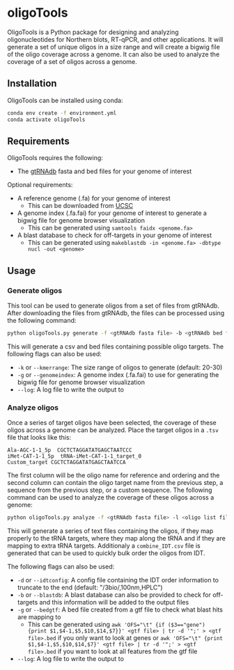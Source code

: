 # oligoTools

OligoTools is a Python package for designing and analyzing oligonucleotides for Northern blots, RT-qPCR, and other applications. It will generate a set of unique oligos in a size range and will create a bigwig file of the oligo coverage across a genome. It can also be used to analyze the coverage of a set of oligos across a genome.

## Installation

OligoTools can be installed using conda:

```bash
conda env create -f environment.yml
conda activate oligoTools
```

## Requirements

OligoTools requires the following:
* The [gtRNAdb](http://gtrnadb.ucsc.edu/) fasta and bed files for your genome of interest

Optional requirements:
* A reference genome (.fa) for your genome of interest
    * This can be downloaded from [UCSC](https://hgdownload.soe.ucsc.edu/downloads.html)
* A genome index (.fa.fai) for your genome of interest to generate a bigwig file for genome browser visualization
    * This can be generated using `samtools faidx <genome.fa>`
* A blast database to check for off-targets in your genome of interest
    * This can be generated using `makeblastdb -in <genome.fa> -dbtype nucl -out <genome>`


## Usage

### Generate oligos

This tool can be used to generate oligos from a set of files from gtRNAdb. After downloading the files from gtRNAdb, the files can be processed using the following command:

```bash
python oligoTools.py generate -f <gtRNAdb fasta file> -b <gtRNAdb bed file> -o <output directory (default: oligos)>
```

This will generate a csv and bed files containing possible oligo targets. The following flags can also be used:
* `-k` or `--kmerrange`: The size range of oligos to generate (default: 20-30)
* `-g` or `--genomeindex`: A genome index (.fa.fai) to use for generating the bigwig file for genome browser visualization
* `--log`: A log file to write the output to

### Analyze oligos

Once a series of target oligos have been selected, the coverage of these oligos across a genome can be analyzed. Place the target oligos in a `.tsv` file that looks like this:

```tsv
Ala-AGC-1-1_5p  CGCTCTAGGATATGAGCTAATCCC
iMet-CAT-1-1_5p  tRNA-iMet-CAT-1-1_target_0
Custom_target CGCTCTAGGATATGAGCTAATCCA
```

 The first column will be the oligo name for reference and ordering and the second column can contain the oligo target name from the previous step, a sequence from the previous step, or a custom sequence. The following command can be used to analyze the coverage of these oligos across a genome:

```bash
python oligoTools.py analyze -f <gtRNAdb fasta file> -l <oligo list file (all_oligos.csv)> -t <oligo target file> -o <output directory (default: oligos)>
``` 

This will generate a series of text files containing the oligos, if they map properly to the tRNA targets, where they map along the tRNA and if they are mapping to extra tRNA targets. Additionaly a `combine_IDT.csv` file is generated that can be used to quickly bulk order the oligos from IDT. 

The following flags can also be used:
* `-d` or `--idtconfig`: A config file containing the IDT order information to truncate to the end (default: "/3bio/,100nm,HPLC")
* `-b` or `--blastdb`: A blast database can also be provided to check for off-targets and this information will be added to the output files
* `-g` or `--bedgtf`: A bed file created from a gtf file to check what blast hits are mapping to
    * This can be generated using `awk 'OFS="\t" {if ($3=="gene") {print $1,$4-1,$5,$10,$14,$7}}' <gtf file> | tr -d '";' > <gtf file>.bed` if you only want to look at genes or `awk 'OFS="\t" {print $1,$4-1,$5,$10,$14,$7}' <gtf file> | tr -d '";' > <gtf file>.bed` if you want to look at all features from the gtf file
* `--log`: A log file to write the output to